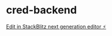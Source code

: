 # cred-backend

[Edit in StackBlitz next generation editor ⚡️](https://stackblitz.com/~/github.com/sanjay5577/cred-backend)
